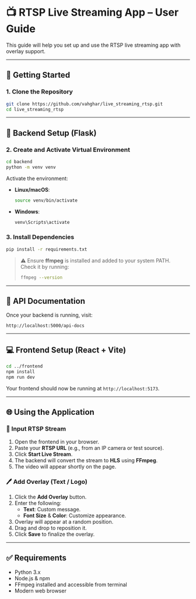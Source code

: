 # 📺 RTSP Live Streaming App – User Guide

This guide will help you set up and use the RTSP live streaming app with overlay support.

---

## 🚀 Getting Started

### 1. Clone the Repository

```bash
git clone https://github.com/vahghar/live_streaming_rtsp.git
cd live_streaming_rtsp
```

---

## 🔧 Backend Setup (Flask)

### 2. Create and Activate Virtual Environment

```bash
cd backend
python -m venv venv
```

Activate the environment:

- **Linux/macOS**:
  ```bash
  source venv/bin/activate
  ```

- **Windows**:
  ```bash
  venv\Scripts\activate
  ```

### 3. Install Dependencies

```bash
pip install -r requirements.txt
```

> ⚠️ Ensure **ffmpeg** is installed and added to your system PATH.  
> Check it by running:
> ```bash
> ffmpeg --version
> ```

---

## 📘 API Documentation

Once your backend is running, visit:
```
http://localhost:5000/api-docs
```

---

## 💻 Frontend Setup (React + Vite)

```bash
cd ../frontend
npm install
npm run dev
```

Your frontend should now be running at `http://localhost:5173`.

---

## 🌐 Using the Application

### 🔗 Input RTSP Stream

1. Open the frontend in your browser.
2. Paste your **RTSP URL** (e.g., from an IP camera or test source).
3. Click **Start Live Stream**.
4. The backend will convert the stream to **HLS** using **FFmpeg**.
5. The video will appear shortly on the page.

### 🖊️ Add Overlay (Text / Logo)

1. Click the **Add Overlay** button.
2. Enter the following:
   - **Text**: Custom message.
   - **Font Size** & **Color**: Customize appearance.
3. Overlay will appear at a random position.
4. Drag and drop to reposition it.
5. Click **Save** to finalize the overlay.

---

## ✅ Requirements

- Python 3.x
- Node.js & npm
- FFmpeg installed and accessible from terminal
- Modern web browser